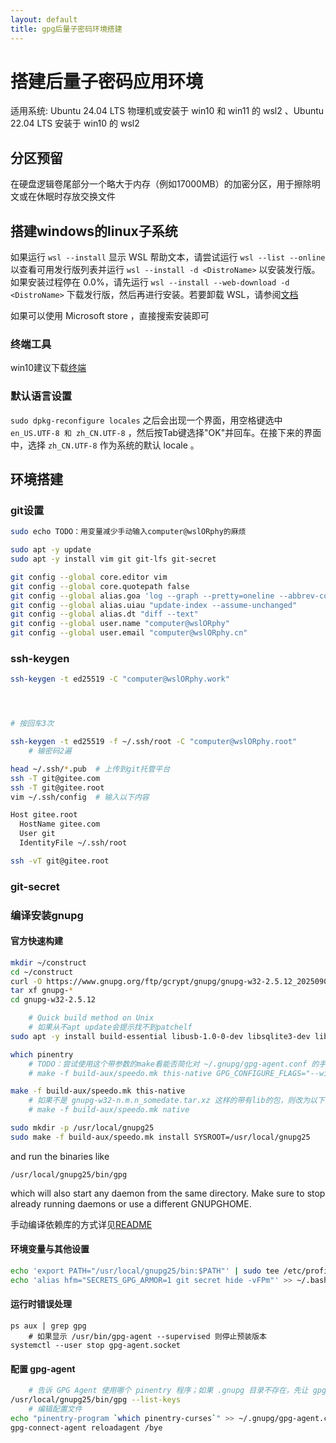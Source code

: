 ```yaml
---
layout: default
title: gpg后量子密码环境搭建
---
```


# 搭建后量子密码应用环境

适用系统: Ubuntu 24.04 LTS 物理机或安装于 win10 和 win11 的 wsl2 、Ubuntu 22.04 LTS 安装于 win10 的 wsl2

## 分区预留

在硬盘逻辑卷尾部分一个略大于内存（例如17000MB）的加密分区，用于擦除明文或在休眠时存放交换文件

## 搭建windows的linux子系统

如果运行 `wsl --install` 显示 WSL 帮助文本，请尝试运行 `wsl --list --online` 以查看可用发行版列表并运行 `wsl --install -d <DistroName>` 以安装发行版。 如果安装过程停在 0.0%，请先运行 `wsl --install --web-download -d <DistroName>` 下载发行版，然后再进行安装。若要卸载 WSL，请参阅[文档](https://learn.microsoft.com/zh-cn/windows/wsl/install)

如果可以使用 Microsoft store ，直接搜索安装即可

### 终端工具
win10建议下载[终端](https://apps.microsoft.com/detail/9n0dx20hk701?hl=zh-CN&gl=CN)

### 默认语言设置
`sudo dpkg-reconfigure locales` 之后会出现一个界面，用空格键选中 `en_US.UTF-8 和 zh_CN.UTF-8` ，然后按Tab键选择"OK"并回车。在接下来的界面中，选择 `zh_CN.UTF-8` 作为系统的默认 locale 。

## 环境搭建

### git设置
```bash
sudo echo TODO：用变量减少手动输入computer@wslORphy的麻烦

sudo apt -y update 
sudo apt -y install vim git git-lfs git-secret

git config --global core.editor vim
git config --global core.quotepath false
git config --global alias.goa 'log --graph --pretty=oneline --abbrev-commit -n 15'
git config --global alias.uiau "update-index --assume-unchanged"
git config --global alias.dt "diff --text"
git config --global user.name "computer@wslORphy"
git config --global user.email "computer@wslORphy.cn"
```

### ssh-keygen
```bash
ssh-keygen -t ed25519 -C "computer@wslORphy.work"




# 按回车3次

ssh-keygen -t ed25519 -f ~/.ssh/root -C "computer@wslORphy.root"
    # 输密码2遍

head ~/.ssh/*.pub  # 上传到git托管平台
ssh -T git@gitee.com
ssh -T git@gitee.root
vim ~/.ssh/config  # 输入以下内容

Host gitee.root
  HostName gitee.com
  User git
  IdentityFile ~/.ssh/root

ssh -vT git@gitee.root
```

### git-secret

### 编译安装gnupg

#### 官方快速构建
```bash
mkdir ~/construct
cd ~/construct
curl -O https://www.gnupg.org/ftp/gcrypt/gnupg/gnupg-w32-2.5.12_20250902.tar.xz
tar xf gnupg-*
cd gnupg-w32-2.5.12

    # Quick build method on Unix
    # 如果从不apt update会提示找不到patchelf
sudo apt -y install build-essential libusb-1.0-0-dev libsqlite3-dev libldap-dev libreadline-dev patchelf  

which pinentry
    # TODO：尝试使用这个带参数的make看能否简化对 ~/.gnupg/gpg-agent.conf 的手动配置
    # make -f build-aux/speedo.mk this-native GPG_CONFIGURE_FLAGS="--with-pinentry-program=`which pinentry`

make -f build-aux/speedo.mk this-native
    # 如果不是 gnupg-w32-n.m.n_somedate.tar.xz 这样的带有lib的包，则改为以下命令，会慢
    # make -f build-aux/speedo.mk native

sudo mkdir -p /usr/local/gnupg25
sudo make -f build-aux/speedo.mk install SYSROOT=/usr/local/gnupg25

```
  and run the binaries like

    /usr/local/gnupg25/bin/gpg

  which will also start any daemon from the same directory. Make sure to stop already running daemons or use a different GNUPGHOME.

手动编译依赖库的方式详见[README](https://github.com/gpg/gnupg/blob/master/README)

#### 环境变量与其他设置
```bash
echo 'export PATH="/usr/local/gnupg25/bin:$PATH"' | sudo tee /etc/profile.d/gnupg25.sh
echo 'alias hfm="SECRETS_GPG_ARMOR=1 git secret hide -vFPm"' >> ~/.bash_aliases
```

#### 运行时错误处理
```
ps aux | grep gpg
    # 如果显示 /usr/bin/gpg-agent --supervised 则停止预装版本
systemctl --user stop gpg-agent.socket
```

#### 配置 gpg-agent
```bash
    # 告诉 GPG Agent 使用哪个 pinentry 程序；如果 .gnupg 目录不存在，先让 gpg 创建一个
/usr/local/gnupg25/bin/gpg --list-keys
    # 编辑配置文件
echo "pinentry-program `which pinentry-curses`" >> ~/.gnupg/gpg-agent.conf 
gpg-connect-agent reloadagent /bye
```
